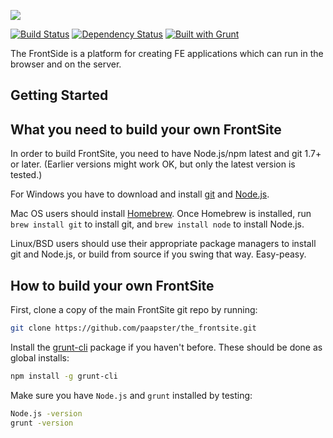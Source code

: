 <img src="http://www.paapster.nl/fs-logo-large.png"><br />


[![Build Status](https://travis-ci.org/paapster/the_frontsite.png?branch=master)](https://travis-ci.org/paapster/the_frontsite)
[![Dependency Status](https://david-dm.org/paapster/the_frontsite.png)](https://david-dm.org/paapster/the_frontsite)
[![Built with Grunt](https://cdn.gruntjs.com/builtwith.png)](http://gruntjs.com/)

The FrontSide is a platform for creating FE applications which can run in the browser and on the server. 

## Getting Started
What you need to build your own FrontSite
--------------------------------------

In order to build FrontSite, you need to have Node.js/npm latest and git 1.7+ or later.
(Earlier versions might work OK, but only the latest version is tested.)

For Windows you have to download and install [git](http://git-scm.com/downloads) and [Node.js](http://nodejs.org/download/).

Mac OS users should install [Homebrew](http://mxcl.github.com/homebrew/). Once Homebrew is installed, run `brew install git` to install git,
and `brew install node` to install Node.js.

Linux/BSD users should use their appropriate package managers to install git and Node.js, or build from source
if you swing that way. Easy-peasy.


How to build your own FrontSite
----------------------------

First, clone a copy of the main FrontSite git repo by running:

```bash
git clone https://github.com/paapster/the_frontsite.git
```

Install the [grunt-cli](http://gruntjs.com/getting-started#installing-the-cli) package if you haven't before. These should be done as global installs:

```bash
npm install -g grunt-cli
```

Make sure you have `Node.js` and `grunt` installed by testing:

```bash
Node.js -version
grunt -version
